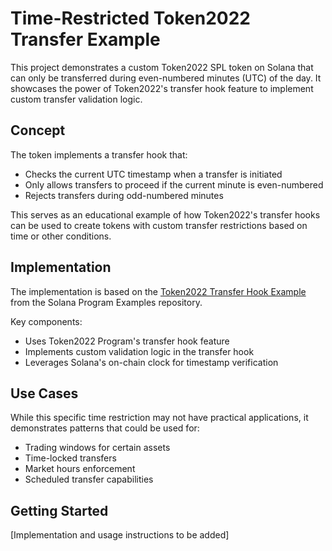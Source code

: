 # Time-Restricted Token2022 Transfer Example

This project demonstrates a custom Token2022 SPL token on Solana that can only be transferred during even-numbered minutes (UTC) of the day. It showcases the power of Token2022's transfer hook feature to implement custom transfer validation logic.

## Concept

The token implements a transfer hook that:
- Checks the current UTC timestamp when a transfer is initiated
- Only allows transfers to proceed if the current minute is even-numbered
- Rejects transfers during odd-numbered minutes

This serves as an educational example of how Token2022's transfer hooks can be used to create tokens with custom transfer restrictions based on time or other conditions.

## Implementation

The implementation is based on the [Token2022 Transfer Hook Example](https://github.com/solana-developers/program-examples/blob/main/tokens/token-2022/transfer-hook/whitelist/anchor/programs/transfer-hook/src/lib.rs) from the Solana Program Examples repository.

Key components:
- Uses Token2022 Program's transfer hook feature
- Implements custom validation logic in the transfer hook
- Leverages Solana's on-chain clock for timestamp verification

## Use Cases

While this specific time restriction may not have practical applications, it demonstrates patterns that could be used for:
- Trading windows for certain assets
- Time-locked transfers
- Market hours enforcement
- Scheduled transfer capabilities

## Getting Started

[Implementation and usage instructions to be added]
